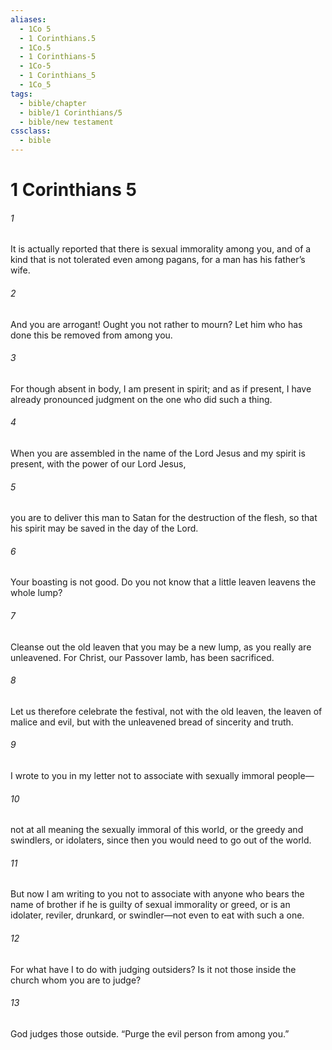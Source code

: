 ```yaml
---
aliases:
  - 1Co 5
  - 1 Corinthians.5
  - 1Co.5
  - 1 Corinthians-5
  - 1Co-5
  - 1 Corinthians_5
  - 1Co_5
tags:
  - bible/chapter
  - bible/1 Corinthians/5
  - bible/new testament
cssclass:
  - bible
---
```


# 1 Corinthians 5

###### 1
It is actually reported that there is sexual immorality among you, and of a kind that is not tolerated even among pagans, for a man has his father’s wife.
###### 2
And you are arrogant! Ought you not rather to mourn? Let him who has done this be removed from among you.
###### 3
For though absent in body, I am present in spirit; and as if present, I have already pronounced judgment on the one who did such a thing.
###### 4
When you are assembled in the name of the Lord Jesus and my spirit is present, with the power of our Lord Jesus,
###### 5
you are to deliver this man to Satan for the destruction of the flesh, so that his spirit may be saved in the day of the Lord.
###### 6
Your boasting is not good. Do you not know that a little leaven leavens the whole lump?
###### 7
Cleanse out the old leaven that you may be a new lump, as you really are unleavened. For Christ, our Passover lamb, has been sacrificed.
###### 8
Let us therefore celebrate the festival, not with the old leaven, the leaven of malice and evil, but with the unleavened bread of sincerity and truth.
###### 9
I wrote to you in my letter not to associate with sexually immoral people—
###### 10
not at all meaning the sexually immoral of this world, or the greedy and swindlers, or idolaters, since then you would need to go out of the world.
###### 11
But now I am writing to you not to associate with anyone who bears the name of brother if he is guilty of sexual immorality or greed, or is an idolater, reviler, drunkard, or swindler—not even to eat with such a one.
###### 12
For what have I to do with judging outsiders? Is it not those inside the church whom you are to judge?
###### 13
God judges those outside. “Purge the evil person from among you.”


